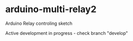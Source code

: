 # arduino-multi-relay2
Arduino Relay controling sketch

Active development in progress - check branch "develop"
